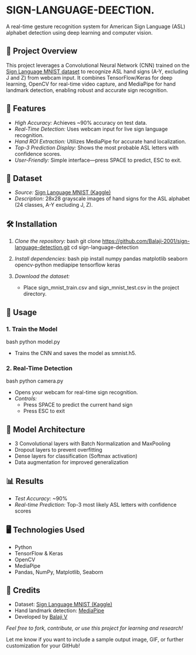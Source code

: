 # SIGN-LANGUAGE-DEECTION.

A real-time gesture recognition system for American Sign Language (ASL) alphabet detection using deep learning and computer vision.

## 🚀 Project Overview

This project leverages a Convolutional Neural Network (CNN) trained on the [Sign Language MNIST dataset](https://www.kaggle.com/datamunge/sign-language-mnist) to recognize ASL hand signs (A-Y, excluding J and Z) from webcam input. It combines TensorFlow/Keras for deep learning, OpenCV for real-time video capture, and MediaPipe for hand landmark detection, enabling robust and accurate sign recognition.

## 🎯 Features

- *High Accuracy:* Achieves ~90% accuracy on test data.
- *Real-Time Detection:* Uses webcam input for live sign language recognition.
- *Hand ROI Extraction:* Utilizes MediaPipe for accurate hand localization.
- *Top-3 Prediction Display:* Shows the most probable ASL letters with confidence scores.
- *User-Friendly:* Simple interface—press SPACE to predict, ESC to exit.

## 📂 Dataset

- *Source:* [Sign Language MNIST (Kaggle)](https://www.kaggle.com/datamunge/sign-language-mnist)
- *Description:* 28x28 grayscale images of hand signs for the ASL alphabet (24 classes, A-Y excluding J, Z).

## 🛠 Installation

1. *Clone the repository:*
   bash
   git clone https://github.com/Balaji-2001/sign-language-detection.git
   cd sign-language-detection
   

2. *Install dependencies:*
   bash
   pip install numpy pandas matplotlib seaborn opencv-python mediapipe tensorflow keras
   

3. *Download the dataset:*
   - Place sign_mnist_train.csv and sign_mnist_test.csv in the project directory.

## 🏃 Usage

### 1. Train the Model

bash
python model.py

- Trains the CNN and saves the model as smnist.h5.

### 2. Real-Time Detection

bash
python camera.py

- Opens your webcam for real-time sign recognition.
- *Controls:*  
  - Press SPACE to predict the current hand sign  
  - Press ESC to exit

## 🧠 Model Architecture

- 3 Convolutional layers with Batch Normalization and MaxPooling
- Dropout layers to prevent overfitting
- Dense layers for classification (Softmax activation)
- Data augmentation for improved generalization

## 📊 Results

- *Test Accuracy:* ~90%
- *Real-time Prediction:* Top-3 most likely ASL letters with confidence scores

## 🖥 Technologies Used

- Python
- TensorFlow & Keras
- OpenCV
- MediaPipe
- Pandas, NumPy, Matplotlib, Seaborn

## 🙏 Credits

- Dataset: [Sign Language MNIST (Kaggle)](https://www.kaggle.com/datamunge/sign-language-mnist)
- Hand landmark detection: [MediaPipe](https://mediapipe.dev/)
- Developed by [Balaji V](https://github.com/Balaji-2001)

*Feel free to fork, contribute, or use this project for learning and research!*

Let me know if you want to include a sample output image, GIF, or further customization for your GitHub!
